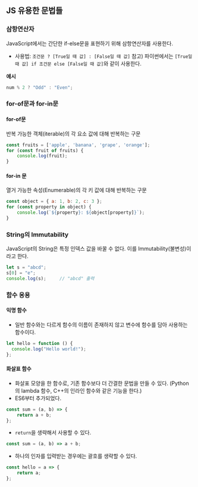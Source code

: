 ## JS 유용한 문법들

### 삼항연산자

JavaScript에서는 간단한 if-else문을 표현하기 위해 삼항연산자를 사용한다.

- 사용법: `조건문 ? [True일 때 값] : [False일 때 값]`
  참고) 파이썬에서는 `[True일 때 값] if 조건문 else [False일 때 값]`와 같이 사용한다.

**예시**

```js
num % 2 ? "Odd" : "Even";
```

### for-of문과 for-in문

#### for-of문

반복 가능한 객체(iterable)의 각 요소 값에 대해 반복하는 구문

```js
const fruits = ['apple', 'banana', 'grape', 'orange'];
for (const fruit of fruits) {
    console.log(fruit);
}
```

#### for-in 문

열거 가능한 속성(Enumerable)의 각 키 값에 대해 반복하는 구문

```js
const object = { a: 1, b: 2, c: 3 };
for (const property in object) {
    console.log(`${property}: ${object[property]}`);
}
```

### String의 Immutability

JavaScript의 String은 특정 인덱스 값을 바꿀 수 없다. 이를 Immutability(불변성)이라고 한다.

```js
let s = "abcd";
s[0] = "e";
console.log(s);		// "abcd" 출력
```

### 함수 응용

#### 익명 함수

- 일반 함수와는 다르게 함수의 이름이 존재하지 않고 변수에 함수를 담아 사용하는 함수이다.

```js
let hello = function () {
  console.log("Hello world!");
};
```

#### 화살표 함수

- 화살표 모양을 한 함수로, 기존 함수보다 더 간결한 문법을 만들 수 있다.
  (Python의 lambda 함수, C++의 인라인 함수와 같은 기능을 한다.)
- ES6부터 추가되었다.

```js
const sum = (a, b) => {
	return a + b;
};
```

- `return`을 생략해서 사용할 수 있다.

```js
const sum = (a, b) => a + b;
```

- 하나의 인자를 입력받는 경우에는 괄호를 생략할 수 있다.

```js
const hello = a => {
	return a;
};
```

#### 

